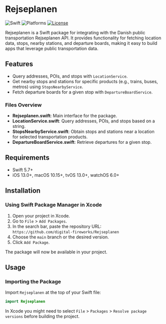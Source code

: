 # Rejseplanen

![Swift](https://img.shields.io/badge/Swift-5.7-orange.svg)
![Platforms](https://img.shields.io/badge/Platforms-iOS%20.svg)
[![License](https://img.shields.io/badge/License-MIT-lightgrey.svg)](LICENSE)

Rejseplanen is a Swift package for integrating with the Danish public transportation Rejseplanen API. It provides functionality for fetching location data, stops, nearby stations, and departure boards, making it easy to build apps that leverage public transportation data.

## Features

- Query addresses, POIs, and stops with `LocationService`.
- Get nearby stops and stations for specific products (e.g., trains, buses, metros) using `StopsNearbyService`.
- Fetch departure boards for a given stop with `DepartureBoardService`.

### Files Overview

- **Rejseplanen.swift**: Main interface for the package.
- **LocationService.swift**: Query addresses, POIs, and stops based on a string.
- **StopsNearbyService.swift**: Obtain stops and stations near a location for selected transportation products.
- **DepartureBoardService.swift**: Retrieve departures for a given stop.

## Requirements

- Swift 5.7+
- iOS 13.0+, macOS 10.15+, tvOS 13.0+, watchOS 6.0+

## Installation

### Using Swift Package Manager in Xcode

1. Open your project in Xcode.
2. Go to `File` > `Add Packages`.
3. In the search bar, paste the repository URL: `https://github.com/digital-fireworks/Rejseplanen`
4. Choose the `main` branch or the desired version.
5. Click `Add Package`.

The package will now be available in your project.

## Usage

### Importing the Package

Import `Rejseplanen` at the top of your Swift file:

```swift
import Rejseplanen
```

In Xcode you might need to select `File` > `Packages` > `Resolve package versions` before building the project. 
